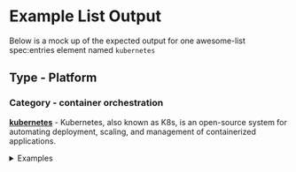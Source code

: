 # Example List Output
Below is a mock up of the expected output for one awesome-list spec:entries element named `kubernetes`

## Type - Platform

### Category - container orchestration

**[kubernetes](https://kubernetes.io/)** - Kubernetes, also known as K8s, is an open-source system for automating deployment, scaling, and management of containerized applications.


<details><summary>Examples</summary>
<p>

#### basic deployment

A replica set of 3 pods will be deployed to Kubernetes. Each pod will run the nginx:1.7.9 container image exposing port 80 and be labeled with `app:nginx` for use in service abstraction.

```
apiVersion: apps/v1
kind: Deployment
metadata:
name: nginx-deployment
labels:
    app: nginx
spec:
replicas: 3
selector:
    matchLabels:
    app: nginx
template:
    metadata:
    labels:
        app: nginx
    spec:
    containers:
    - name: nginx
        image: nginx:1.7.9
        ports:
        - containerPort: 80
```
</p>
</details>